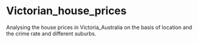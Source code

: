 # Victorian_house_prices
Analysing the house prices in Victoria_Australia on the basis of location and the crime rate and different suburbs.
